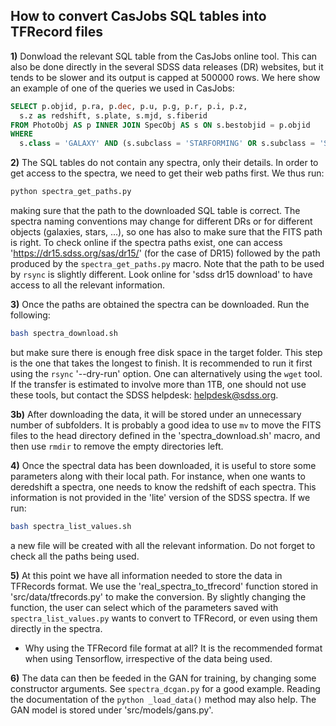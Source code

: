 ## How to convert CasJobs SQL tables into TFRecord files ##

**1)** Donwload the relevant SQL table from the CasJobs online tool. This can also be done directly in the several SDSS data releases (DR) websites, but it tends to be slower and its output is capped at 500000 rows. We here show an example of one of the queries we used in CasJobs: 

```sql
SELECT p.objid, p.ra, p.dec, p.u, p.g, p.r, p.i, p.z,
  s.z as redshift, s.plate, s.mjd, s.fiberid 
FROM PhotoObj AS p INNER JOIN SpecObj AS s ON s.bestobjid = p.objid
WHERE 
  s.class = 'GALAXY' AND (s.subclass = 'STARFORMING' OR s.subclass = 'STARBURST')
```

**2)** The SQL tables do not contain any spectra, only their details. In order to get access to the spectra, we need to get their web paths first. We thus run:

```bash
python spectra_get_paths.py
```

making sure that the path to the downloaded SQL table is correct. The spectra naming conventions may change for different DRs or for different objects (galaxies, stars, ...), so one has also to make sure that the FITS path is right. To check online if the spectra paths exist, one can access 'https://dr15.sdss.org/sas/dr15/' (for the case of DR15) followed by the path produced by the ```spectra_get_paths.py``` macro. Note that the path to be used by ```rsync``` is slightly different. Look online for 'sdss dr15 download' to have access to all the relevant information. 

**3)** Once the paths are obtained the spectra can be downloaded. Run the following:

```bash
bash spectra_download.sh
```

but make sure there is enough free disk space in the target folder. This step is the one that takes the longest to finish. It is recommended to run it first using the ```rsync``` '--dry-run' option. One can alternatively using the ```wget``` tool. If the transfer is estimated to involve more than 1TB, one should not use these tools, but contact the SDSS helpdesk: helpdesk@sdss.org.

**3b)** After downloading the data, it will be stored under an unnecessary number of subfolders. It is probably a good idea to use ```mv``` to move the FITS files to the head directory defined in the 'spectra_download.sh' macro, and then use ```rmdir``` to remove the empty directories left.


**4)** Once the spectral data has been downloaded, it is useful to store some parameters along with their local path. For instance, when one wants to deredshift a spectra, one needs to know the redshift of each spectra. This information is not provided in the 'lite' version of the SDSS spectra. If we run:

```bash
bash spectra_list_values.sh
```

a new file will be created with all the relevant information. Do not forget to check all the paths being used.

**5)** At this point we have all information needed to store the data in TFRecords format. We use the 'real_spectra_to_tfrecord' function stored in 'src/data/tfrecords.py' to make the conversion. By slightly changing the function, the user can select which of the parameters saved with ```spectra_list_values.py``` wants to convert to TFRecord, or even using them directly in the spectra.

* Why using the TFRecord file format at all? It is the recommended format when using Tensorflow, irrespective of the data being used.

**6)** The data can then be feeded in the GAN for training, by changing some constructor arguments. See ```spectra_dcgan.py``` for a good example. Reading the documentation of the ```python _load_data()``` method may also help. The GAN model is stored under 'src/models/gans.py'.


